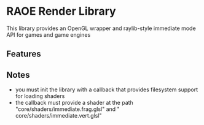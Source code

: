 # RAOE Render Library

This library provides an OpenGL wrapper and raylib-style immediate mode API for games and game engines

## Features

## Notes

* you must init the library with a callback that provides filesystem support for loading shaders
* the callback must provide a shader at the path "core/shaders/immediate.frag.glsl" and "
  core/shaders/immediate.vert.glsl"